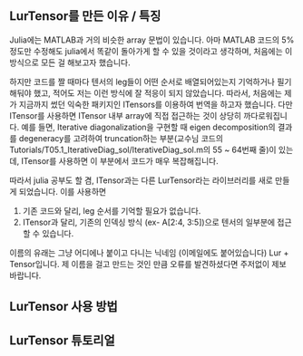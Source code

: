 LurTensor를 만든 이유 / 특징
----------------

Julia에는 MATLAB과 거의 비슷한 array 문법이 있습니다. 아마 MATLAB 코드의 5% 정도만 수정해도 julia에서 똑같이 돌아가게 할 수 있을 것이라고 생각하며, 처음에는 이 방식으로 모든 걸 해보고자 했습니다.

하지만 코드를 짤 때마다 텐서의 leg들이 어떤 순서로 배열되어있는지 기억하거나 필기해둬야 했고, 적어도 저는 이런 방식에 잘 적응이 되지 않았습니다. 따라서, 처음에는 제가 지금까지 썼던 익숙한 패키지인 ITensors를 이용하여 번역을 하고자 했습니다. 다만 ITensor를 사용하면 ITensor 내부 array에 직접 접근하는 것이 상당히 까다로워집니다. 예를 들면, Iterative diagonalization을 구현할 때 eigen decomposition의 결과를 degeneracy를 고려하여 truncation하는 부분(교수님 코드의 Tutorials/T05.1_IterativeDiag_sol/IterativeDiag_sol.m의 55 ~ 64번째 줄)이 있는데, ITensor를 사용하면 이 부분에서 코드가 매우 복잡해집니다. 


따라서 julia 공부도 할 겸, ITensor과는 다른 LurTensor라는 라이브러리를 새로 만들게 되었습니다. 이를 사용하면
1. 기존 코드와 달리, leg 순서를 기억할 필요가 없습니다.
2. ITensor과 달리, 기존의 인덱싱 방식 (ex- A[2:4, 3:5])으로 텐서의 일부분에 접근할 수 있습니다.

이름의 유래는 그냥 어디에나 붙이고 다니는 닉네임 (이메일에도 붙어있습니다) Lur + Tensor입니다. 제 이름을 걸고 만드는 것인 만큼 오류를 발견하셨다면 주저없이 제보 바랍니다.

LurTensor 사용 방법
------------------


LurTensor 튜토리얼
------------------
